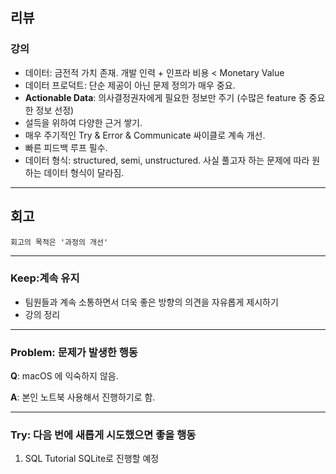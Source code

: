 ## 리뷰

### 강의
  - 데이터: 금전적 가치 존재. 개발 인력 + 인프라 비용 < Monetary Value 
  - 데이터 프로덕트: 단순 제공이 아닌 문제 정의가 매우 중요.
  - **Actionable Data**: 의사결정권자에게 필요한 정보만 주기 (수많은 feature 중 중요한 정보 선정)
  - 설득을 위하여 다양한 근거 쌓기.
  - 매우 주기적인 Try & Error & Communicate 싸이클로 계속 개선.
  - 빠른 피드백 루프 필수.
  - 데이터 형식: structured, semi, unstructured. 사실 풀고자 하는 문제에 따라 원하는 데이터 형식이 달라짐.


---

## 회고
    회고의 목적은 '과정의 개선'

---

### Keep:계속 유지
- 팀원들과 계속 소통하면서 더욱 좋은 방향의 의견을 자유롭게 제시하기
- 강의 정리
---

### Problem: 문제가 발생한 행동
**Q**: macOS 에 익숙하지 않음.

**A**: 본인 노트북 사용해서 진행하기로 함.

---
### Try: 다음 번에 새롭게 시도했으면 좋을 행동

1. SQL Tutorial SQLite로 진행할 예정